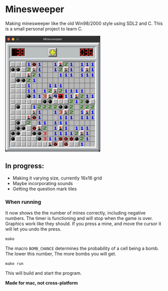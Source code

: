 # Minesweeper
Making minesweeper like the old Win98/2000 style using SDL2 and C.
This is a small personal project to learn C.

<img src="/img/minedemo.jpg" alt="Example showing the graphics" width="300">

## In progress:

* Making it varying size, currently 16x16 grid
* Maybe incorporating sounds
* Getting the question mark tiles

### When running
It now shows the the number of mines correctly, including negative numbers.
The timer is functioning and will stop when the game is over. Graphics work like they should.
If you press a mine, and move the cursor it will let you undo the press.
```console
make
```
The macro `BOMB_CHANCE` determines the probability of a cell being a bomb. The lower this number,
The more bombs you will get.

```console
make run
```
This will build and start the program.

**Made for mac, not cross-platform**
